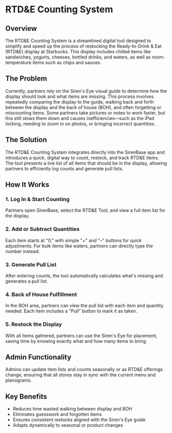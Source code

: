 # RTD&E Counting System

## Overview

The RTD&E Counting System is a streamlined digital tool designed to simplify and speed up the process of restocking the Ready-to-Drink & Eat (RTD&E) display at Starbucks. This display includes chilled items like sandwiches, yogurts, cheeses, bottled drinks, and waters, as well as room-temperature items such as chips and sauces.

## The Problem

Currently, partners rely on the Siren's Eye visual guide to determine how the display should look and what items are missing. This process involves repeatedly comparing the display to the guide, walking back and forth between the display and the back of house (BOH), and often forgetting or miscounting items. Some partners take pictures or notes to work faster, but this still slows them down and causes inefficiencies—such as the iPad locking, needing to zoom in on photos, or bringing incorrect quantities.

## The Solution

The RTD&E Counting System integrates directly into the SirenBase app and introduces a quick, digital way to count, restock, and track RTD&E items. The tool presents a live list of all items that should be in the display, allowing partners to efficiently log counts and generate pull lists.

## How It Works

### 1. Log In & Start Counting
Partners open SirenBase, select the RTD&E Tool, and view a full item list for the display.

### 2. Add or Subtract Quantities
Each item starts at "0," with simple "+" and "–" buttons for quick adjustments. For bulk items like waters, partners can directly type the number instead.

### 3. Generate Pull List
After entering counts, the tool automatically calculates what's missing and generates a pull list.

### 4. Back of House Fulfillment
In the BOH area, partners can view the pull list with each item and quantity needed. Each item includes a "Pull" button to mark it as taken.

### 5. Restock the Display
With all items gathered, partners can use the Siren's Eye for placement, saving time by knowing exactly what and how many items to bring.

## Admin Functionality

Admins can update item lists and counts seasonally or as RTD&E offerings change, ensuring that all stores stay in sync with the current menu and planograms.

## Key Benefits

- Reduces time wasted walking between display and BOH
- Eliminates guesswork and forgotten items
- Ensures consistent restocks aligned with the Siren's Eye guide
- Adapts dynamically to seasonal or product changes
